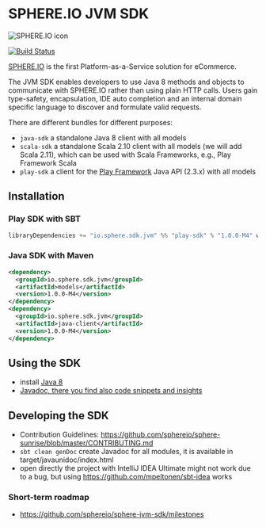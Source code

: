 # SPHERE.IO JVM SDK

![SPHERE.IO icon](https://admin.sphere.io/assets/images/sphere_logo_rgb_long.png)

[![Build Status](https://travis-ci.org/sphereio/sphere-jvm-sdk.png?branch=master)](https://travis-ci.org/sphereio/sphere-jvm-sdk)

[SPHERE.IO](http://sphere.io) is the first Platform-as-a-Service solution for eCommerce.

The JVM SDK enables developers to use Java 8 methods and objects to communicate with SPHERE.IO rather than using plain HTTP calls.
Users gain type-safety, encapsulation, IDE auto completion and an internal domain specific language to discover and formulate valid requests.

There are different bundles for different purposes:

* ```java-sdk``` a standalone Java 8 client with all models
* ```scala-sdk``` a standalone Scala 2.10 client with all models (we will add Scala 2.11), which can be used with Scala Frameworks, e.g., Play Framework Scala
* ```play-sdk``` a client for the [Play Framework](http://www.playframework.com/) Java API (2.3.x) with all models
 
## Installation

### Play SDK with SBT

````scala
libraryDependencies += "io.sphere.sdk.jvm" %% "play-sdk" % "1.0.0-M4" withSources()
````

### Java SDK with Maven

````xml
<dependency>
  <groupId>io.sphere.sdk.jvm</groupId>
  <artifactId>models</artifactId>
  <version>1.0.0-M4</version>
</dependency>
<dependency>
  <groupId>io.sphere.sdk.jvm</groupId>
  <artifactId>java-client</artifactId>
  <version>1.0.0-M4</version>
</dependency>
````


## Using the SDK 
* install [Java 8](http://www.oracle.com/technetwork/java/javase/downloads/jdk8-downloads-2133151.html)
* [Javadoc, there you find also code snippets and insights](http://sphereio.github.io/sphere-jvm-sdk/javadoc/master/index.html)
 
## Developing the SDK
 
 * Contribution Guidelines: https://github.com/sphereio/sphere-sunrise/blob/master/CONTRIBUTING.md
 * `sbt clean genDoc` create Javadoc for all modules, it is available in target/javaunidoc/index.html
 * open directly the project with IntelliJ IDEA Ultimate might not work due to a bug, but using https://github.com/mpeltonen/sbt-idea works

### Short-term roadmap
* https://github.com/sphereio/sphere-jvm-sdk/milestones
